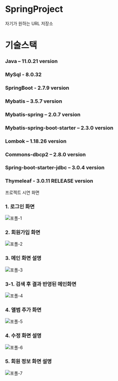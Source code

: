 # SpringProject

자기가 원하는 URL 저장소

# 기술스택
### Java 				                 – 11.0.21 version  
### MySql 				               - 8.0.32
### SpringBoot 			             - 2.7.9 version
### Mybatis 			               – 3.5.7 version
### Mybatis-spring 			         – 2.0.7 version
### Mybatis-spring-boot-starter – 2.3.0 version
### Lombok 			                – 1.18.26 version
### Commons-dbcp2 		          – 2.8.0 version
### Spring-boot-starter-jdbc 	  – 3.0.4 version
### Thymeleaf 			            - 3.0.11 RELEASE version 


프로젝트 시연 화면

### 1. 로그인 화면
![포폴-1](https://github.com/sjk2224/SpringProject/assets/127715484/afc2fd38-a127-4c4b-b6ec-f23c7681e559)

### 2. 회원가입 화면
![포폴-2](https://github.com/sjk2224/SpringProject/assets/127715484/96afe0c2-bf5d-4e9c-a6d8-8fa98bd25d6c)

### 3. 메인 화면 설명
![포폴-3](https://github.com/sjk2224/SpringProject/assets/127715484/a3ea5d27-ab7e-471d-b6de-654c9f3053bf)

### 3-1. 검색 후 결과 반영된 메인화면
![포폴-4](https://github.com/sjk2224/SpringProject/assets/127715484/332870cb-ada4-4029-8a78-659f7516615c)

### 4. 앨범 추가 화면
![포폴-5](https://github.com/sjk2224/SpringProject/assets/127715484/c88959b9-efd0-4e98-8af2-88c067a681af)

### 4. 수정 화면 설명
![포폴-6](https://github.com/sjk2224/SpringProject/assets/127715484/3ea21d51-89bf-4b63-a2fa-a86ac74c2302)

### 5. 회원 정보 화면 설명
![포폴-7](https://github.com/sjk2224/SpringProject/assets/127715484/ec92b231-9773-4b4c-9b35-966d5265b00b)


